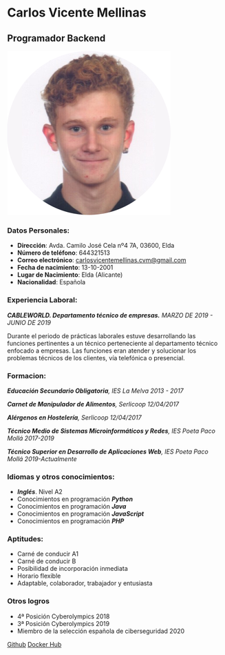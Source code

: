 # Carlos Vicente Mellinas
## Programador Backend
![Foto de perfil](Foto3.png)
### Datos Personales:
-  **Dirección**:  Avda. Camilo José Cela nº4 7A, 03600, Elda
- **Número de teléfono**: 644321513
 - **Correo electrónico**: carlosvicentemellinas.cvm@gmail.com
- **Fecha de nacimiento**: 13-10-2001
- **Lugar de Nacimiento**: Elda (Alicante)
- **Nacionalidad**:  Española
### Experiencia Laboral:
***CABLEWORLD. Departamento técnico de empresas.*** 
*MARZO DE 2019 - JUNIO DE 2019*

Durante el periodo de prácticas laborales estuve desarrollando
las funciones pertinentes a un técnico perteneciente al
departamento técnico enfocado a empresas.
Las funciones eran atender y solucionar los problemas técnicos
de los clientes, vía telefónica o presencial.

### Formacion:
***Educación Secundario Obligatoria**, IES La Melva
2013 - 2017*

***Carnet de Manipulador de Alimentos**, Serlicoop
12/04/2017*

***Alérgenos en Hostelería**, Serlicoop
12/04/2017*

***Técnico Medio de Sistemas Microinformáticos y Redes**, IES Poeta Paco Mollá
2017-2019*

***Técnico Superior en Desarrollo de Aplicaciones Web**, IES Poeta Paco Mollá
2019-Actualmente*

### Idiomas y otros conocimientos:
- ***Inglés***. Nivel A2
-  Conocimientos en programación ***Python***
-  Conocimientos en programación ***Java***
-  Conocimientos en programación ***JavaScript***
-  Conocimientos en programación ***PHP***

### Aptitudes:
- Carné de conducir A1
- Carné de conducir B
- Posibilidad de incorporación inmediata
- Horario flexible
- Adaptable, colaborador, trabajador y entusiasta

### Otros logros
- 4ª Posición Cyberolympics 2018
- 3ª Posición Cyberolympics 2019
- Miembro de la selección española de ciberseguridad 2020


[Github](https://github.com/CarlosVicenteMellinas/markdown)
[Docker Hub](https://hub.docker.com/u/carlosvicente01)


